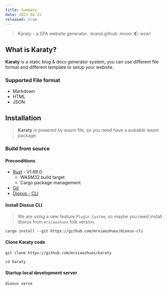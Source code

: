 ```yaml
---
title: Summary
date: 2023-04-25
released: true
---
```


> Karaty - a SPA website generator. :brand.github: moon: :moon: wow!

## What is Karaty?

**Karaty** is a static blog & docs generator system, you can use different file format and different template to setup your website.



### Supported File format

- Markdown
- HTML
- JSON



## Installation

> **Karaty** is powered by wasm file, so you need have a avaiable wasm package.

### Build from source

#### Preconditions

- [Rust](https://rust-lang.org) - V1.69.0
  - WASM32 build target
  - Cargo package management
- [Git](http://git-scm.com/)
- [Dioxus - CLI](https://dioxuslabs.com/)

#### Install Dioxus CLI

> We are using a new feature `Plugin System`, so maybe you need install dioxus from `mrxiaozhuox` folk version.

```shell
cargo install --git https://github.com/mrxiaozhuox/dioxus-cli
```



#### Clone Karaty code

```shell
git clone https://github.com/mrxiaozhuox/karaty

cd karaty
```



#### Startup local development server

```shell
dioxus serve
```

